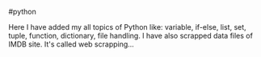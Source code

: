 #python

Here I have added my all topics of Python like: variable, if-else, list, set, tuple, function, dictionary, file handling.
I have also scrapped data files of IMDB site. It's called web scrapping...
